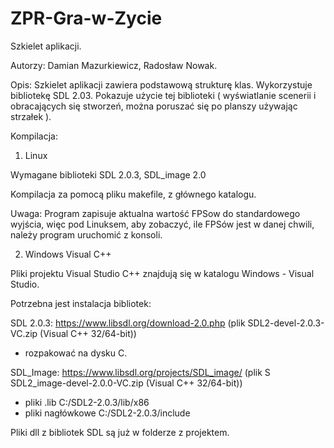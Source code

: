 # ZPR-Gra-w-Zycie
Szkielet aplikacji.

Autorzy: 
Damian Mazurkiewicz, Radosław Nowak.

Opis:
Szkielet aplikacji zawiera podstawową strukturę klas. Wykorzystuje bibliotekę SDL 2.03. Pokazuje użycie tej biblioteki
( wyświatlanie scenerii i obracających się stworzeń, można poruszać się po planszy używając strzałek ). 

Kompilacja:

1) Linux

Wymagane biblioteki SDL 2.0.3, SDL_image 2.0

Kompilacja za pomocą pliku makefile, z głównego katalogu.

Uwaga: Program zapisuje aktualna wartość FPSow do standardowego wyjścia, więc pod Linuksem, aby zobaczyć, ile FPSów jest
       w danej chwili, należy program uruchomić z konsoli.

2) Windows Visual C++

Pliki projektu Visual Studio C++ znajdują się w katalogu Windows - Visual Studio.

Potrzebna jest instalacja bibliotek:

SDL 2.0.3: https://www.libsdl.org/download-2.0.php (plik SDL2-devel-2.0.3-VC.zip (Visual C++ 32/64-bit)) 
- rozpakować na dysku C.

SDL_Image: https://www.libsdl.org/projects/SDL_image/ (plik S SDL2_image-devel-2.0.0-VC.zip (Visual C++ 32/64-bit)) 
- pliki .lib C:/SDL2-2.0.3/lib/x86
- pliki nagłówkowe C:/SDL2-2.0.3/include
 
Pliki dll z bibliotek SDL są już w folderze z projektem.





